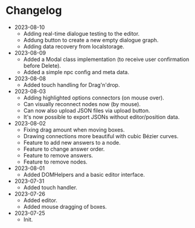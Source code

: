 # Changelog

- 2023-08-10
  - Adding real-time dialogue testing to the editor.
  - Addung button to create a new empty dialogue graph.
  - Adding data recovery from localstorage.
- 2023-08-09
  - Added a Modal class implementation (to receive user confirmation before Delete).
  - Added a simple npc config and meta data.
- 2023-08-08
  - Added touch handling for Drag'n'drop.
- 2023-08-03
  - Adding highlighted options connectors (on mouse over).
  - Can visually reconnect nodes now (by mouse).
  - Can now also upload JSON files via upload button.
  - It's now possible to export JSONs without editor/position data.
- 2023-08-02
  - Fixing drag amount when moving boxes.
  - Drawing connections more beautiful with cubic Bézier curves.
  - Feature to add new answers to a node.
  - Feature to change answer order.
  - Feature to remove answers.
  - Feature to remove nodes.
- 2023-08-01
  - Added DOMHelpers and a basic editor interface.
- 2023-07-31
  - Added touch handler.
- 2023-07-26
  - Added editor.
  - Added mouse dragging of boxes.
- 2023-07-25
  - Init.
